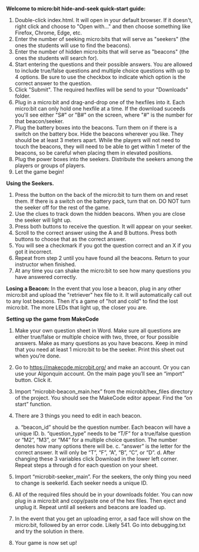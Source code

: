 **Welcome to micro:bit hide-and-seek quick-start guide:**

1. Double-click index.html. It will open in your default browser. If it doesn't, right click and choose to "Open with..." and then choose something like Firefox, Chrome, Edge, etc.
2. Enter the number of seeking micro:bits that will serve as "seekers" (the ones the students will use to find the beacons).
3. Enter the number of hidden micro:bits that will serve as "beacons" (the ones the students will search for).
4. Start entering the questions and their possible answers. You are allowed to include true/false questions and multiple choice questions with up to 4 options. Be sure to use the checkbox to indicate which option is the correct answer to the question.
5. Click "Submit". The required hexfiles will be send to your "Downloads" folder.
6. Plug in a micro:bit and drag-and-drop one of the hexfiles into it. Each micro:bit can only hold one hexfile at a time. If the download suceeds you'll see either "S#" or "B#" on the screen, where "#" is the number for that beacon/seeker.
7. Plug the battery boxes into the beacons. Turn them on if there is a switch on the battery box. Hide the beacons wherever you like. They should be at least 3 meters apart. While the players will not need to touch the beacons, they will need to be able to get within 1 meter of the beacons, so be careful when placing them in elevated positions.
8. Plug the power boxes into the seekers. Distribute the seekers among the players or groups of players.
9. Let the game begin!

**Using the Seekers.**
1. Press the button on the back of the micro:bit to turn them on and reset them. If there is a switch on the battery pack, turn that on. DO NOT turn the seeker off for the rest of the game.
2. Use the clues to track down the hidden beacons. When you are close the seeker will light up.
3. Press both buttons to receive the question. It will appear on your seeker.
4. Scroll to the correct answer using the A and B buttons. Press both buttons to choose that as the correct answer.
5. You will see a checkmark if you got the question correct and an X if you got it incorrect.
6. Repeat from step 2 until you have found all the beacons. Return to your instructor when finished.
7. At any time you can shake the micro:bit to see how many questions you have answered correctly.

**Losing a Beacon:**
In the event that you lose a beacon, plug in any other micro:bit and upload the "retriever" hex file to it. It will automatically call out to any lost beacons. Then it's a game of "hot and cold" to find the lost micro:bit. The more LEDs that light up, the closer you are.

**Setting up the game from MakeCode**
1. Make your own question sheet in Word. Make sure all questions are either true/false or multiple choice with two, three, or four possible answers. Make as many questions as you have beacons. Keep in mind that you need at least 1 micro:bit to be the seeker. Print this sheet out when you’re done.  
2. Go to https://makecode.microbit.org/ and make an account. Or you can use your Algonquin account. On the main page you’ll see an “import” button. Click it. 
3. Import “microbit-beacon_main.hex” from the microbit/hex_files directory of the project. You should see the MakeCode editor appear. Find the “on start” function. 
4. There are 3 things you need to edit in each beacon. 

    a. “beacon_id” should be the question number. Each beacon will have a unique ID. 
    b. “question_type” needs to be “T/F” for a true/false question or “M2”, “M3”, or “M4” for a multiple choice question. The number denotes how many options there will be. 
    c. “answer” is the letter for the correct answer. It will only be “T”, “F”, “A”, “B”, “C”, or “D”. 
    d. After changing these 3 variables click Download in the lower left corner. Repeat steps a through d for each question on your sheet. 

5. Import “microbit-seeker_main”. For the seekers, the only thing you need to change is seekerId. Each seeker needs a unique ID. 
6. All of the required files should be in your downloads folder. You can now plug in a micro:bit and copy/paste one of the hex files. Then eject and unplug it. Repeat until all seekers and beacons are loaded up. 
7. In the event that you get an uploading error, a sad face will show on the micro:bit, followed by an error code. Likely 541. Go into debugging.txt and try the solution in there. 
8. Your game is now set up! 